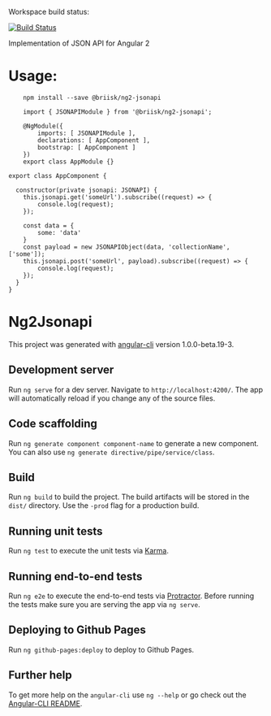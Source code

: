 Workspace build status:

[![Build Status](https://semaphoreci.com/api/v1/briisk-co/ng2-jsonapi/branches/master/badge.svg)](https://semaphoreci.com/briisk-co/ng2-jsonapi)

Implementation of JSON API for Angular 2

# Usage:

```
    npm install --save @briisk/ng2-jsonapi
```

```
    import { JSONAPIModule } from '@briisk/ng2-jsonapi';

    @NgModule({
        imports: [ JSONAPIModule ],
        declarations: [ AppComponent ],
        bootstrap: [ AppComponent ]
    })
    export class AppModule {}
```

```
export class AppComponent {

  constructor(private jsonapi: JSONAPI) {
    this.jsonapi.get('someUrl').subscribe((request) => {
        console.log(request);
    });

    const data = {
        some: 'data'
    }
    const payload = new JSONAPIObject(data, 'collectionName', ['some']);
    this.jsonapi.post('someUrl', payload).subscribe((request) => {
        console.log(request);
    });
  }
}
```

# Ng2Jsonapi

This project was generated with [angular-cli](https://github.com/angular/angular-cli) version 1.0.0-beta.19-3.

## Development server
Run `ng serve` for a dev server. Navigate to `http://localhost:4200/`. The app will automatically reload if you change any of the source files.

## Code scaffolding

Run `ng generate component component-name` to generate a new component. You can also use `ng generate directive/pipe/service/class`.

## Build

Run `ng build` to build the project. The build artifacts will be stored in the `dist/` directory. Use the `-prod` flag for a production build.

## Running unit tests

Run `ng test` to execute the unit tests via [Karma](https://karma-runner.github.io).

## Running end-to-end tests

Run `ng e2e` to execute the end-to-end tests via [Protractor](http://www.protractortest.org/).
Before running the tests make sure you are serving the app via `ng serve`.

## Deploying to Github Pages

Run `ng github-pages:deploy` to deploy to Github Pages.

## Further help

To get more help on the `angular-cli` use `ng --help` or go check out the [Angular-CLI README](https://github.com/angular/angular-cli/blob/master/README.md).
